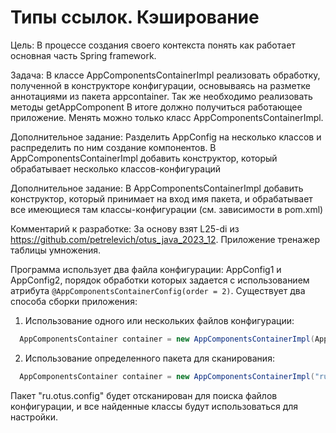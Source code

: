 # Типы ссылок. Кэширование
Цель:
  В процессе создания своего контекста понять как работает основная часть Spring framework.

Задача: 
  В классе AppComponentsContainerImpl реализовать обработку, полученной в конструкторе конфигурации, основываясь на разметке аннотациями из пакета appcontainer.
  Так же необходимо реализовать методы getAppComponent
  В итоге должно получиться работающее приложение. Менять можно только класс AppComponentsContainerImpl.

  Дополнительное задание:
    Разделить AppConfig на несколько классов и распределить по ним создание компонентов. В AppComponentsContainerImpl добавить конструктор, который обрабатывает несколько классов-конфигураций

  Дополнительное задание:
    В AppComponentsContainerImpl добавить конструктор, который принимает на вход имя пакета, и обрабатывает все имеющиеся там классы-конфигурации (см. зависимости в pom.xml)



Комментарий к разработке:
  За основу взят L25-di из https://github.com/petrelevich/otus_java_2023_12. Приложение тренажер таблицы умножения.
  
 Программа использует два файла конфигурации: AppConfig1 и AppConfig2, порядок обработки которых задается с использованием атрибута `@AppComponentsContainerConfig(order = 2)`. Существует два способа сборки приложения:
  1. Использование одного или нескольких файлов конфигурации:
  ``` java
    AppComponentsContainer container = new AppComponentsContainerImpl(AppConfig1.class, AppConfig2.class);
  ```
  2. Использование определенного пакета для сканирования:
  ``` java
    AppComponentsContainer container = new AppComponentsContainerImpl("ru.otus.config");
  ```
  Пакет "ru.otus.config" будет отсканирован для поиска файлов конфигурации, и все найденные классы будут использоваться для настройки.